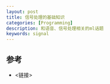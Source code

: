 ```yaml
---
layout: post
title: 信号处理的基础知识
categories: [Programming]
description: 和语音、信号处理相关的ml话题
keywords: signal
---
```



## 参考

- <链接>
